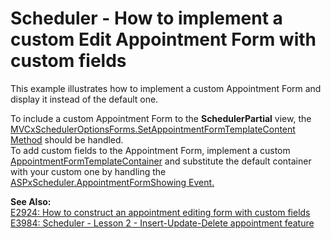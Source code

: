 # Scheduler - How to implement a custom Edit Appointment Form with custom fields


<p>This example illustrates how to implement a custom Appointment Form and display it instead of the default one.</p><p>To include a custom Appointment Form to the <strong>SchedulerPartial</strong> view, the <a href="http://documentation.devexpress.com/#AspNet/DevExpressWebMvcMVCxSchedulerOptionsForms_SetAppointmentFormTemplateContenttopic"><u>MVCxSchedulerOptionsForms.SetAppointmentFormTemplateContent Method</u></a>  should be handled.<br />
To add custom fields to the Appointment Form, implement a custom <a href="http://documentation.devexpress.com/#AspNet/clsDevExpressWebASPxSchedulerAppointmentFormTemplateContainertopic"><u>AppointmentFormTemplateContainer</u></a>  and substitute the default container with your custom one by handling the <a href="http://documentation.devexpress.com/#AspNet/DevExpressWebASPxSchedulerASPxScheduler_AppointmentFormShowingtopic"><u>ASPxScheduler.AppointmentFormShowing Event</u></a><u>.</u> </p><p><strong>See Also:</strong><strong><br />
</strong><a href="https://www.devexpress.com/Support/Center/p/E2924">E2924: How to construct an appointment editing form with custom fields</a><strong><u><br />
</u></strong><a href="https://www.devexpress.com/Support/Center/p/E3984">E3984: Scheduler - Lesson 2 - Insert-Update-Delete appointment feature</a></p>

<br/>


